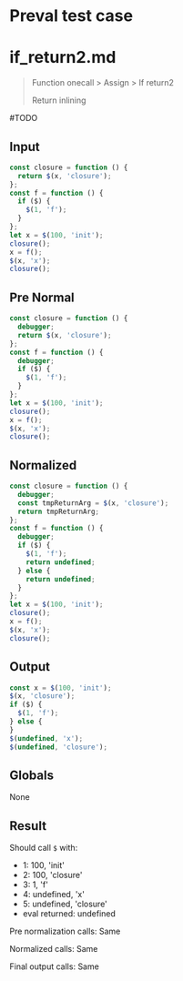 # Preval test case

# if_return2.md

> Function onecall > Assign > If return2
>
> Return inlining

#TODO

## Input

`````js filename=intro
const closure = function () {
  return $(x, 'closure');
};
const f = function () {
  if ($) {
    $(1, 'f');
  }
};
let x = $(100, 'init');
closure();
x = f();
$(x, 'x');
closure();
`````

## Pre Normal

`````js filename=intro
const closure = function () {
  debugger;
  return $(x, 'closure');
};
const f = function () {
  debugger;
  if ($) {
    $(1, 'f');
  }
};
let x = $(100, 'init');
closure();
x = f();
$(x, 'x');
closure();
`````

## Normalized

`````js filename=intro
const closure = function () {
  debugger;
  const tmpReturnArg = $(x, 'closure');
  return tmpReturnArg;
};
const f = function () {
  debugger;
  if ($) {
    $(1, 'f');
    return undefined;
  } else {
    return undefined;
  }
};
let x = $(100, 'init');
closure();
x = f();
$(x, 'x');
closure();
`````

## Output

`````js filename=intro
const x = $(100, 'init');
$(x, 'closure');
if ($) {
  $(1, 'f');
} else {
}
$(undefined, 'x');
$(undefined, 'closure');
`````

## Globals

None

## Result

Should call `$` with:
 - 1: 100, 'init'
 - 2: 100, 'closure'
 - 3: 1, 'f'
 - 4: undefined, 'x'
 - 5: undefined, 'closure'
 - eval returned: undefined

Pre normalization calls: Same

Normalized calls: Same

Final output calls: Same
